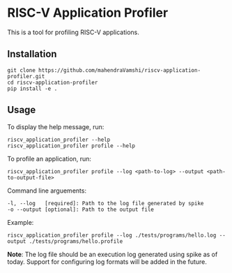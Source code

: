 # RISC-V Application Profiler

This is a tool for profiling RISC-V applications.

## Installation

```shell
git clone https://github.com/mahendraVamshi/riscv-application-profiler.git
cd riscv-application-profiler
pip install -e .
```

## Usage

To display the help message, run:
```shell
riscv_application_profiler --help
riscv_application_profiler profile --help
```

To profile an application, run:
```shell
riscv_application_profiler profile --log <path-to-log> --output <path-to-output-file>
```

Command line arguements:

```text
-l, --log   [required]: Path to the log file generated by spike
-o --output [optional]: Path to the output file
```

Example:

```shell
riscv_application_profiler profile --log ./tests/programs/hello.log --output ./tests/programs/hello.profile
```

**Note**: The log file should be an execution log generated using spike as of today. Support for configuring log formats will be added in the future.